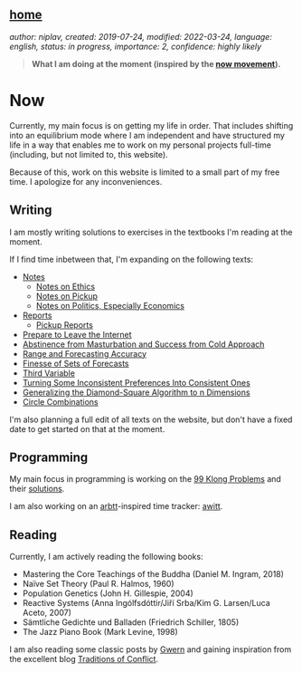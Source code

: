 [home](./index.md)
------------------

*author: niplav, created: 2019-07-24, modified: 2022-03-24, language: english, status: in progress, importance: 2, confidence: highly likely*

> __What I am doing at the moment (inspired by the
> [now movement](https://nownownow.com/about)).__

Now
====

Currently, my main focus is on getting my life in order. That includes
shifting into an equilibrium mode where I am independent and have
structured my life in a way that enables me to work on my personal
projects full-time (including, but not limited to, this website).

Because of this, work on this website is limited to a small part of my
free time. I apologize for any inconveniences.

Writing
-------

I am mostly writing solutions to exercises in the textbooks I'm reading
at the moment.

If I find time inbetween that, I'm expanding on the following texts:

* [Notes](./notes.html)
	* [Notes on Ethics](./notes_on_ethics.html)
	* [Notes on Pickup](./notes_on_pickup.html)
	* [Notes on Politics, Especially Economics](./notes_on_politics_especially_economics.html)
* [Reports](./reports.html)
	* [Pickup Reports](./pickup_reports.html)
* [Prepare to Leave the Internet](./leave.html)
* [Abstinence from Masturbation and Success from Cold Approach](./masturbation_and_attractiveness.html)
* [Range and Forecasting Accuracy](./range_and_forecasting_accuracy.html)
* [Finesse of Sets of Forecasts](./finesse.html)
* [Third Variable](./third.html)
* [Turning Some Inconsistent Preferences Into Consistent Ones](./turning.html)
* [Generalizing the Diamond-Square Algorithm to n Dimensions](./diamond.html)
* [Circle Combinations](./circle_combinations.html)

I'm also planning a full edit of all texts on the website, but don't
have a fixed date to get started on that at the moment.

Programming
-----------

My main focus in programming is working on the [99
Klong Problems](./99_klong_problems.html) and their
[solutions](./99_problems_klong_solution.html).

I am also working on an [arbtt](https://arbtt.nomeata.de/)-inspired time
tracker: [awitt](https://github.com/niplav/awitt).

Reading
-------

Currently, I am actively reading the following books:

* Mastering the Core Teachings of the Buddha (Daniel M. Ingram, 2018)
* Naïve Set Theory (Paul R. Halmos, 1960)
* Population Genetics (John H. Gillespie, 2004)
* Reactive Systems (Anna Ingólfsdóttir/Jiří Srba/Kim G. Larsen/Luca Aceto, 2007)
* Sämtliche Gedichte und Balladen (Friedrich Schiller, 1805)
* The Jazz Piano Book (Mark Levine, 1998)

I am also reading some classic posts by [Gwern](https://www.gwern.net/)
and gaining inspiration from the excellent blog [Traditions of
Conflict](https://traditionsofconflict.com/).
